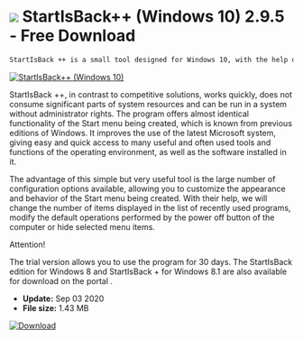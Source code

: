 # ![](https://cdn.softexe.net/static/icon/4/startisback-windows-10-8517.png) StartIsBack++ (Windows 10) 2.9.5 - Free Download

```sh
StartIsBack ++ is a small tool designed for Windows 10, with the help of which we will restore the desired Start menu for many users. This program restores the Start button on the taskbar along with all the tools and functions available from its level, like the Start menu known from Windows 7 for example.
```
[![StartIsBack++ (Windows 10)](https://gallery.dpcdn.pl/imgc/Tools/62454/g_-_420x350_1.5_-_x20151007151519_0.png)](https://softexe.net/win/system/system-tools/startisback-windows-10:hepg.html)

StartIsBack ++, in contrast to competitive solutions, works quickly, does not consume significant parts of system resources and can be run in a system without administrator rights. The program offers almost identical functionality of the Start menu being created, which is known from previous editions of Windows. It improves the use of the latest Microsoft system, giving easy and quick access to many useful and often used tools and functions of the operating environment, as well as the software installed in it.
 
 The advantage of this simple but very useful tool is the large number of configuration options available, allowing you to customize the appearance and behavior of the Start menu being created. With their help, we will change the number of items displayed in the list of recently used programs, modify the default operations performed by the power off button of the computer or hide selected menu items.
 
 Attention!
 
 The trial version allows you to use the program for 30 days.
 The StartIsBack edition for Windows 8 and StartIsBack + for Windows 8.1 are also available for download on the portal .


- **Update:** Sep 03 2020
- **File size:** 1.43 MB

[![Download](https://cdn.softexe.net/static/img/download.png)](https://softexe.net/win/system/system-tools/startisback-windows-10:hepg.html)

